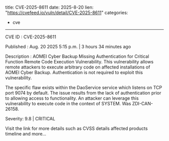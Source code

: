  
title: CVE-2025-8611
date: 2025-8-20
lien: "https://cvefeed.io/vuln/detail/CVE-2025-8611"
categories:
  - cve
---

CVE ID : CVE-2025-8611

Published :  Aug. 20
2025
5:15 p.m. | 3 hours
34 minutes ago

Description : AOMEI Cyber Backup Missing Authentication for Critical Function Remote Code Execution Vulnerability. This vulnerability allows remote attackers to execute arbitrary code on affected installations of AOMEI Cyber Backup. Authentication is not required to exploit this vulnerability.

The specific flaw exists within the DaoService service
which listens on TCP port 9074 by default. The issue results from the lack of authentication prior to allowing access to functionality. An attacker can leverage this vulnerability to execute code in the context of SYSTEM. Was ZDI-CAN-26158.

Severity: 9.8 | CRITICAL

Visit the link for more details
such as CVSS details
affected products
timeline
and more...
